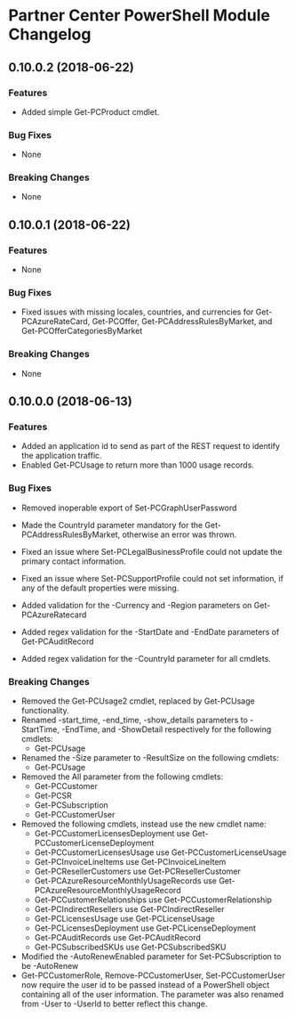 # Partner Center PowerShell Module Changelog

## 0.10.0.2 (2018-06-22)

### Features

* Added simple Get-PCProduct cmdlet.

### Bug Fixes

* None

### Breaking Changes

* None

## 0.10.0.1 (2018-06-22)

### Features

* None

### Bug Fixes

* Fixed issues with missing locales, countries, and currencies for Get-PCAzureRateCard, Get-PCOffer, Get-PCAddressRulesByMarket, and Get-PCOfferCategoriesByMarket

### Breaking Changes

* None

## 0.10.0.0 (2018-06-13)

### Features

* Added an application id to send as part of the REST request to identify the application traffic.
* Enabled Get-PCUsage to return more than 1000 usage records.

### Bug Fixes

* Removed inoperable export of Set-PCGraphUserPassword
* Made the CountryId parameter mandatory for the Get-PCAddressRulesByMarket, otherwise an error was thrown.
* Fixed an issue where Set-PCLegalBusinessProfile could not update the primary contact information.
* Fixed an issue where Set-PCSupportProfile could not set information, if any of the default properties were missing.

* Added validation for the -Currency and -Region parameters on Get-PCAzureRatecard
* Added regex validation for the -StartDate and -EndDate parameters of Get-PCAuditRecord
* Added regex validation for the -CountryId parameter for all cmdlets.

### Breaking Changes

* Removed the Get-PCUsage2 cmdlet, replaced by Get-PCUsage functionality.
* Renamed -start_time, -end_time, -show_details parameters to -StartTime, -EndTime, and -ShowDetail respectively for the following cmdlets:
  * Get-PCUsage
* Renamed the -Size parameter to -ResultSize on the following cmdlets:
  * Get-PCUsage
* Removed the All parameter from the following cmdlets:
  * Get-PCCustomer
  * Get-PCSR
  * Get-PCSubscription
  * Get-PCCustomerUser
* Removed the following cmdlets, instead use the new cmdlet name:
  * Get-PCCustomerLicensesDeployment use Get-PCCustomerLicenseDeployment
  * Get-PCCustomerLicensesUsage use Get-PCCustomerLicenseUsage
  * Get-PCInvoiceLineItems use Get-PCInvoiceLineItem
  * Get-PCResellerCustomers use Get-PCResellerCustomer
  * Get-PCAzureResourceMonthlyUsageRecords use Get-PCAzureResourceMonthlyUsageRecord
  * Get-PCCustomerRelationships use Get-PCCustomerRelationship
  * Get-PCIndirectResellers use Get-PCIndirectReseller
  * Get-PCLicensesUsage use Get-PCLicenseUsage
  * Get-PCLicensesDeployment use Get-PCLicenseDeployment
  * Get-PCAuditRecords use Get-PCAuditRecord
  * Get-PCSubscribedSKUs use Get-PCSubscribedSKU
* Modified the -AutoRenewEnabled parameter for Set-PCSubscription to be -AutoRenew
* Get-PCCustomerRole, Remove-PCCustomerUser, Set-PCCustomerUser now require the user id to be passed instead of a PowerShell object containing all of the user information. The parameter was also renamed from -User to -UserId to better reflect this change.